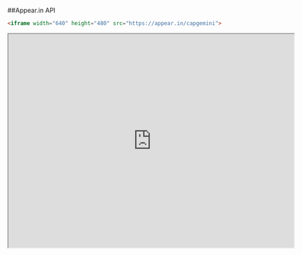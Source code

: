 ##Appear.in API

````html
<iframe width="640" height="480" src="https://appear.in/capgemini">
````

<iframe width="640" height="480" src="https://appear.in/capgemini">

note:
    - You can also use the appear.in API which allows you to embed rooms on
      your page just as easily as youtube videos
    - We have a js lib that checks for compatability as well
    - Used by Røde Kors to help kids with homework http://www.digitalleksehjelp.no/
